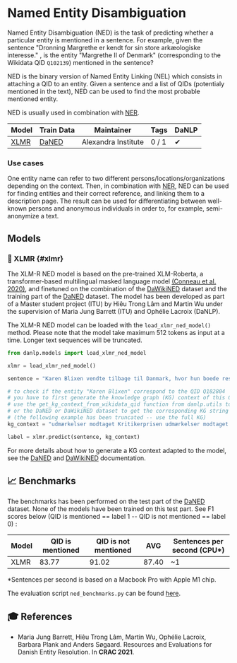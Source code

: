 Named Entity Disambiguation
===========================

Named Entity Disambiguation (NED) is the task of predicting whether a particular entity is mentioned in a sentence. 
For example, given the sentence "Dronning Margrethe er kendt for sin store arkæologiske interesse." , is the entity "Margrethe II of Denmark" (corresponding to the Wikidata QID `Q102139`) mentioned in the sentence? 

NED is the binary version of Named Entity Linking (NEL) which consists in attaching a QID to an entity. 
Given a sentence and a list of QIDs (potentialy mentioned in the text), NED can be used to find the most probable mentioned entity.

NED is usually used in combination with [NER](ner.md).


| Model         | Train Data                    | Maintainer          | Tags  | DaNLP |
|---------------|-------------------------------|---------------------|-------|-------|
| [XLMR](#xlmr) | [DaNED](../datasets.md#daned) | Alexandra Institute | 0 / 1 | ✔     |

### Use cases

One entity name can refer to two different persons/locations/organizations depending on the context. 
Then, in combination with [NER](ner.md), NED can be used for finding entities and their correct reference, and linking them to a description page. 
The result can be used for differentiating between well-known persons and anonymous individuals in order to, for example, semi-anonymize a text. 


## Models

### 🔧 XLMR {#xlmr}

The XLM-R NED model is based on the pre-trained XLM-Roberta, a transformer-based multilingual masked language model [(Conneau et al. 2020)](https://www.aclweb.org/anthology/2020.acl-main.747.pdf), and finetuned on the combination of the [DaWikiNED](../datasets.md#dawikined) dataset and the training part of the [DaNED](../datasets.md#daned) dataset. 
The model has been developed as part of a Master student project (ITU) by Hiêu Trong Lâm and Martin Wu under the supervision of Maria Jung Barrett (ITU) and Ophélie Lacroix (DaNLP).

The XLM-R NED model can be loaded with the `load_xlmr_ned_model()` method. 
Please note that the model take maximum 512 tokens as input at a time. Longer text sequences will be truncated.


```python
from danlp.models import load_xlmr_ned_model

xlmr = load_xlmr_ned_model()

sentence = "Karen Blixen vendte tilbage til Danmark, hvor hun boede resten af sit liv på Rungstedlund, som hun arvede efter sin mor i 1939"

# to check if the entity "Karen Blixen" correspond to the QID Q182804
# you have to first generate the knowledge graph (KG) context of this QID
# use the get_kg_context_from_wikidata_qid function from danlp.utils to get the KG
# or the DaNED or DaWikiNED dataset to get the corresponding KG string (see doc below)
# (the following example has been truncated -- use the full KG)
kg_context = "udmærkelser modtaget Kritikerprisen udmærkelser modtaget Tagea Brandts Rejselegat udmærkelser modtaget Ingenio ..."

label = xlmr.predict(sentence, kg_context)
```

For more details about how to generate a KG context adapted to the model, see the [DaNED](../datasets.md#daned) and [DaWikiNED](../datasets.md#dawikined) documentation.



## 📈 Benchmarks
The benchmarks has been performed on the test part of the [DaNED](../datasets.md#daned) dataset.
None of the models have been trained on this test part. 
See F1 scores below (QID is mentioned == label 1 -- QID is not mentioned == label 0) :

| Model | QID is mentioned | QID is not mentioned | AVG   | Sentences per second (CPU*) |
|-------|------------------|----------------------|-------|-----------------------------|
| XLMR  | 83.77            | 91.02                | 87.40 | ~1                          |

*Sentences per second is based on a Macbook Pro with Apple M1 chip.

The evaluation script `ned_benchmarks.py` can be found [here](https://github.com/alexandrainst/danlp/blob/master/examples/benchmarks/ned_benchmarks.py).


## 🎓 References
- Maria Jung Barrett, Hiêu Trong Lâm, Martin Wu, Ophélie Lacroix, Barbara Plank and Anders Søgaard. Resources and Evaluations for Danish Entity Resolution. In **CRAC 2021**.